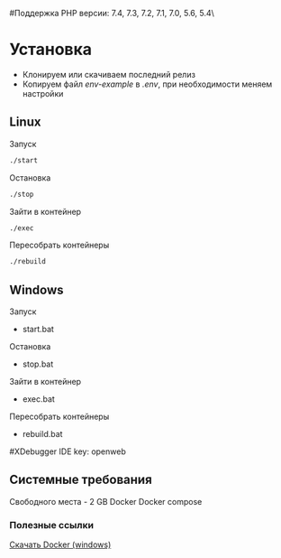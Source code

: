 #Поддержка
PHP версии: 7.4, 7.3, 7.2, 7.1, 7.0, 5.6, 5.4\

# Установка
* Клонируем или скачиваем последний релиз
* Копируем файл *env-example* в *.env*, при необходимости меняем настройки

## Linux

Запуск
```bash
./start
```

Остановка
```bash
./stop
```

Зайти в контейнер
```bash
./exec
```

Пересобрать контейнеры
```bash
./rebuild
```

## Windows

Запуск
* start.bat

Остановка
* stop.bat

Зайти в контейнер
* exec.bat

Пересобрать контейнеры
* rebuild.bat

#XDebugger
IDE key: openweb

## Системные требования
Свободного места - 2 GB
Docker
Docker compose

### Полезные ссылки
<a href="https://download.docker.com/win/stable/Docker%20Desktop%20Installer.exe">Скачать Docker (windows)</a>
